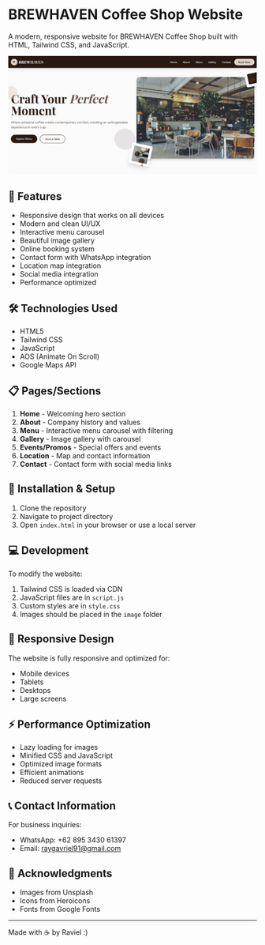 # BREWHAVEN Coffee Shop Website

A modern, responsive website for BREWHAVEN Coffee Shop built with HTML, Tailwind CSS, and JavaScript.

![BREWHAVEN Preview](preview.png)

## 🚀 Features

- Responsive design that works on all devices
- Modern and clean UI/UX
- Interactive menu carousel
- Beautiful image gallery
- Online booking system
- Contact form with WhatsApp integration
- Location map integration
- Social media integration
- Performance optimized

## 🛠 Technologies Used

- HTML5
- Tailwind CSS
- JavaScript
- AOS (Animate On Scroll)
- Google Maps API

## 📋 Pages/Sections

1. **Home** - Welcoming hero section
2. **About** - Company history and values
3. **Menu** - Interactive menu carousel with filtering
4. **Gallery** - Image gallery with carousel
5. **Events/Promos** - Special offers and events
6. **Location** - Map and contact information
7. **Contact** - Contact form with social media links

## 🔧 Installation & Setup

1. Clone the repository 
2. Navigate to project directory
3. Open `index.html` in your browser or use a local server

## 💻 Development

To modify the website:

1. Tailwind CSS is loaded via CDN
2. JavaScript files are in `script.js`
3. Custom styles are in `style.css`
4. Images should be placed in the `image` folder

## 📱 Responsive Design

The website is fully responsive and optimized for:
- Mobile devices
- Tablets
- Desktops
- Large screens

## ⚡ Performance Optimization

- Lazy loading for images
- Minified CSS and JavaScript
- Optimized image formats
- Efficient animations
- Reduced server requests

## 📞 Contact Information

For business inquiries:
- WhatsApp: +62 895 3430 61397
- Email: raygavriel91@gmail.com

## 🙏 Acknowledgments

- Images from Unsplash
- Icons from Heroicons
- Fonts from Google Fonts

---
Made with ☕ by Raviel :)
